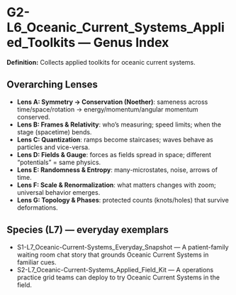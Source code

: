 # G2-L6_Oceanic_Current_Systems_Applied_Toolkits — Genus Index
**Definition:** Collects applied toolkits for oceanic current systems.

## Overarching Lenses

- **Lens A: Symmetry -> Conservation (Noether)**: sameness across time/space/rotation → energy/momentum/angular momentum conserved.
- **Lens B: Frames & Relativity**: who’s measuring; speed limits; when the stage (spacetime) bends.
- **Lens C: Quantization**: ramps become staircases; waves behave as particles and vice-versa.
- **Lens D: Fields & Gauge**: forces as fields spread in space; different “potentials” = same physics.
- **Lens E: Randomness & Entropy**: many-microstates, noise, arrows of time.
- **Lens F: Scale & Renormalization**: what matters changes with zoom; universal behavior emerges.
- **Lens G: Topology & Phases**: protected counts (knots/holes) that survive deformations.

## Species (L7) — everyday exemplars
- S1-L7_Oceanic-Current-Systems_Everyday_Snapshot — A patient-family waiting room chat story that grounds Oceanic Current Systems in familiar cues.
- S2-L7_Oceanic-Current-Systems_Applied_Field_Kit — A operations practice grid teams can deploy to try Oceanic Current Systems in the field.
